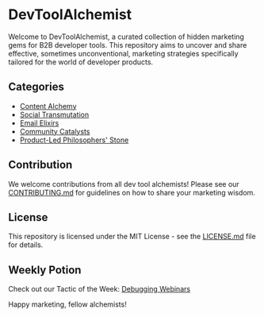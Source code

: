 # DevToolAlchemist

Welcome to DevToolAlchemist, a curated collection of hidden marketing gems for B2B developer tools. This repository aims to uncover and share effective, sometimes unconventional, marketing strategies specifically tailored for the world of developer products.

## Categories

- [Content Alchemy](./categories/content-alchemy.md)
- [Social Transmutation](./categories/social-transmutation.md)
- [Email Elixirs](./categories/email-elixirs.md)
- [Community Catalysts](./categories/community-catalysts.md)
- [Product-Led Philosophers' Stone](./categories/product-led-philosophers-stone.md)

## Contribution

We welcome contributions from all dev tool alchemists! Please see our [CONTRIBUTING.md](CONTRIBUTING.md) for guidelines on how to share your marketing wisdom.

## License

This repository is licensed under the MIT License - see the [LICENSE.md](LICENSE.md) file for details.

## Weekly Potion

Check out our Tactic of the Week: [Debugging Webinars](./weekly-potion.md)

Happy marketing, fellow alchemists!
